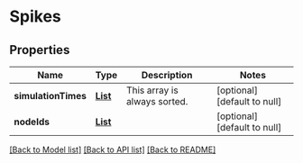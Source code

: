 # Spikes
## Properties

Name | Type | Description | Notes
------------ | ------------- | ------------- | -------------
**simulationTimes** | [**List**](double.md) | This array is always sorted. | [optional] [default to null]
**nodeIds** | [**List**](integer.md) |  | [optional] [default to null]

[[Back to Model list]](../README.md#documentation-for-models) [[Back to API list]](../README.md#documentation-for-api-endpoints) [[Back to README]](../README.md)

